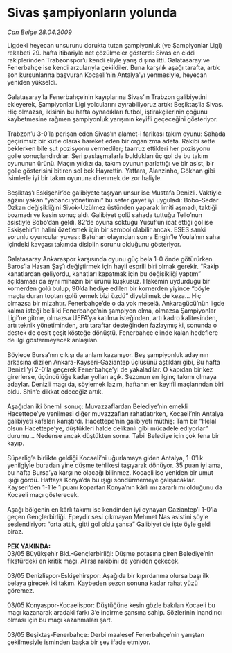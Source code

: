 # Sivas şampiyonların yolunda

*Can Belge 28.04.2009*

<div class="taraf_structure_2col_1zq">
<div class="margen_n">



 <p>Ligdeki heyecan unsurunu dorukta tutan şampiyonluk (ve Şampiyonlar Ligi) rekabeti 29. hafta itibariyle net çözülmeler gösterdi: Sivas en ciddi rakiplerinden Trabzonspor’u kendi eliyle yarış dışına itti. Galatasaray ve Fenerbahçe ise kendi arzularıyla çekildiler. Buna karşılık aşağı tarafta, artık son kurşunlarına başvuran Kocaeli’nin Antalya’yı yenmesiyle, heyecan yeniden yükseldi. <br/><br/>Galatasaray’la Fenerbahçe’nin kayıplarına Sivas’ın Trabzon galibiyetini ekleyerek, Şampiyonlar Ligi yolcularını ayırabiliyoruz artık: Beşiktaş’la Sivas. Hiç olmazsa, ikisinin bu hafta oynadıkları futbol, iştirakçilerinin çoğunu kaybetmesine rağmen şampiyonluk yarışının keyifli geçeceğini gösteriyor. <br/><br/>Trabzon’u 3-0’la perişan eden Sivas’ın alamet-i farikası takım oyunu: Sahada geçirimsiz bir kütle olarak hareket eden bir organizma adeta. Rakibi sette beklerken bile şut pozisyonu vermediler; taarruz ettikleri her pozisyonu golle sonuçlandırdılar. Seri paslaşmalarla buldukları üç gol de bu takım oyununun ürünü. Maçın yıldızı da, takım oyunun parlattığı ve bir asist, bir golle gösterisini bitiren sol bek Hayrettin. Yattara, Alanzinho, Gökhan gibi isimlerle iyi bir takım oyununa direnmek de zor haliyle. <br/><br/>Beşiktaş’ı Eskişehir’de galibiyete taşıyan unsur ise Mustafa Denizli. Vaktiyle ağzını yakan “yabancı yönetimini” bu sefer gayet iyi uyguladı: Bobo-Sedar Özkan değişikliğini Sivok-Üzülmez üstünden yaparak limiti aşmadı, taktiği bozmadı ve kesin sonuç aldı. Galibiyet golü sahada tuttuğu Tello’nun asistiyle Bobo’dan geldi. 82’de oyuna soktuğu Yusuf’un icat ettiği gol ise Eskişehir’in halini özetlemek için bir sembol olabilir ancak. ESES sanki sorunlu oyuncular yuvası: Batuhan olayından sonra Engin’le Youla’nın saha içindeki kavgası takımda disiplin sorunu olduğunu gösteriyor. <br/><br/>Galatasaray Ankaraspor karşısında oyunu güç bela 1-0 önde götürürken Baros’la Hasan Şaş’ı değiştirmek için hayli esprili biri olmak gerekir. “Rakip kanatlardan geliyordu, kanatları kapatmak için bu değişikliği yaptım” açıklaması da aynı mihazın bir ürünü kuşkusuz. Hakemin uydurduğu bir kornerden golü bulup, 90’da hediye edilen bir kornerden yiyince “böyle maçta duran toptan golü yemek bizi üzdü” diyebilmek de keza... Hiç olmazsa bir mizahtır. Fenerbahçe’de o da yok meselâ. Ankaragücü’nün ligde kalma isteği belli ki Fenerbahçe’nin şampiyon olma, olmazsa Şampiyonlar Ligi’ne gitme, olmazsa UEFA’ya katılma isteğinden, artı kadro kalitesinden, artı teknik yönetiminden, artı taraftar desteğinden fazlaymış ki, sonunda o destek de çeşit çeşit kösteğe dönüştü. Fenerbahçe elinde kalan hedeflere de ilgi göstermeyecek anlaşılan. <br/><br/>Böylece Bursa’nın çıkışı da anlam kazanıyor. Beş şampiyonluk adayının arkasına dizilen Ankara-Kayseri-Gaziantep üçlüsünü aştıkları gibi, Bu hafta Denizli’yi 2-0’la geçerek Fenerbahçe’yi de yakaladılar. O kapıdan bir kez girerlerse, üçüncülüğe kadar yolları açık. Sezonun en ilginç takımı olmaya adaylar. Denizli maçı da, söylemek lazım, haftanın en keyifli maçlarından biri oldu. Shin’e dikkat edeceğiz artık. <br/><br/>Aşağıdan iki önemli sonuç: Muvazzaflardan Belediye’nin emekli Hacettepe’ye yenilmesi diğer muvazzafları rahatlatırken, Kocaeli’nin Antalya galibiyeti kafaları karıştırdı. Hacettepe’nin galibiyeti müthiş: Tam bir “Helal olsun Hacettepe’ye, düştükleri halde delikanlı gibi mücadele ediyorlar” durumu... Nedense ancak düştükten sonra. Tabii Belediye için çok fena bir kayıp. <br/><br/>Süperlig’e birlikte geldiği Kocaeli’ni uğurlamaya giden Antalya, 1-0’lık yenilgiyle buradan yine düşme tehlikesi taşıyarak dönüyor. 35 puan iyi ama, bu hafta Bursa’ya karşı ne olacağı bilinmez. Kocaeli ise yeniden bir umut ışığı gördü. Haftaya Konya’da bu ışığı söndürmemeye çalışacaklar. Kayseri’den 1-1’le 1 puanı kopartan Konya’nın kârlı mı zararlı mı olduğunu da Kocaeli maçı gösterecek. <br/><br/>Aşağı bölgenin en kârlı takımı ise kendinden iyi oynayan Gaziantep’i 1-0’la geçen Gençlerbirliği. Epeydir sesi çıkmayan Mehmet Nas asistini şöyle seslendiriyor: “orta attık, gitti gol oldu şansa” Galibiyet de işte öyle geldi biraz. <b><br/><br/>PEK YAKINDA: </b><br/>03/05 Büyükşehir Bld.-Gençlerbirliği: Düşme potasına giren Belediye’nin fikstürdeki en kritik maçı. Alırsa rakibini de yeniden çekecek. <br/><br/>03/05 Denizlispor-Eskişehirspor: Aşağıda bir kıpırdanma olursa başı ilk belaya girecek iki takım. Kaybeden sezon sonuna kadar rahat yüzü göremez. <br/><br/>03/05 Konyaspor-Kocaelispor: Düştüğüne kesin gözle bakılan Kocaeli bu maçı kazanarak aradaki farkı 3’e indirme şansına sahip. Sözlerinin inandırıcı olması için bu maçı kazanmaları şart. <br/><br/>03/05 Beşiktaş-Fenerbahçe: Derbi maalesef Fenerbahçe’nin yarıştan çekilmesiyle isminden başka bir şey ifade etmiyor.</p>

<br/>


<div id="taraf_not">
</div>

</div>


</div>
